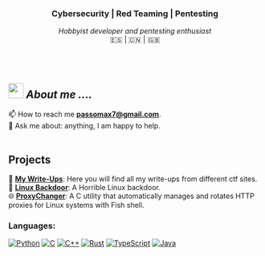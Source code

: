 
<h3 align="center">Cybersecurity | Red Teaming | Pentesting </h3>
<p align="center"></p>



<p align="center">
  <em>
Hobbyist developer and pentesting enthusiast  <br></em> 
🇪🇸 | 🇨🇳 | 🇬🇧 
 <br>
 
</p>
<br><br>



## <img src="https://media2.giphy.com/media/QssGEmpkyEOhBCb7e1/giphy.gif?cid=ecf05e47a0n3gi1bfqntqmob8g9aid1oyj2wr3ds3mg700bl&rid=giphy.gif" width="30px"> ***About me ....***

📫 How to reach me **passomax7@gmail.com**.<br>
💬 Ask me about: anything, I am happy to help.<br><br>
 

##  Projects
📜 [**My Write-Ups**](https://github.com/scriniariii/CTF-Write-Ups): Here you will find all my write-ups from different ctf sites.<br>
🐧 [**Linux Backdoor**](https://github.com/scriniariii/linux-backdoor): A Horrible Linux backdoor. <br>
🌐 [**ProxyChanger**](https://github.com/scriniariii/ProxyChanger): A C utility that automatically manages and rotates HTTP proxies for Linux systems with Fish shell.


<h3 align="left">Languages:</h3>

[![Python](https://img.shields.io/badge/Python-3776AB?logo=python&logoColor=fff)](#)
[![C](https://img.shields.io/badge/C-00599C?logo=c&logoColor=white)](#)
[![C++](https://img.shields.io/badge/C++-%2300599C.svg?logo=c%2B%2B&logoColor=white)](#)
[![Rust](https://img.shields.io/badge/Rust-%23000000.svg?e&logo=rust&logoColor=red)](#)
[![TypeScript](https://img.shields.io/badge/TypeScript-3178C6?logo=typescript&logoColor=fff)](#)
[![Java](https://img.shields.io/badge/Java-%23ED8B00.svg?logo=openjdk&logoColor=white)](#)

